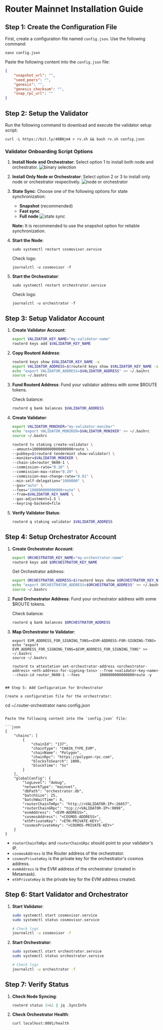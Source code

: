 # Router Mainnet Installation Guide

## Step 1: Create the Configuration File

First, create a configuration file named `config.json`. Use the following command:

```shell
nano config.json
```

Paste the following content into the `config.json` file:

```json
{
    "snapshot_url": "",
    "seed_peers": "",
    "genesis": "",
    "genesis_checksum": "",
    "snap_rpc_url": ""
}
```

## Step 2: Setup the Validator

Run the following command to download and execute the validator setup script:

```shell
curl -L https://bit.ly/48BNjm4 > rv.sh && bash rv.sh config.json
```

### Validator Onboarding Script Options

1. **Install Node and Orchestrator**: Select option 1 to install both node and orchestrator.
   ![binary selection](img/image.png)

2. **Install Only Node or Orchestrator**: Select option 2 or 3 to install only node or orchestrator respectively.
   ![node or orchestrator](img/image-1.png)

3. **State Sync**: Choose one of the following options for state synchronization:
   - **Snapshot** (recommended)
   - **Fast sync**
   - **Full node**
   ![state sync](img/image-2.png)

   **Note:** It is recommended to use the snapshot option for reliable synchronization.

4. **Start the Node**:
   ```shell
   sudo systemctl restart cosmovisor.service
   ```
   Check logs:
   ```shell
   journalctl -u cosmovisor -f
   ```

5. **Start the Orchestrator**:
   ```shell
   sudo systemctl restart orchestrator.service
   ```
   Check logs:
   ```shell
   journalctl -u orchestrator -f
   ```

## Step 3: Setup Validator Account

1. **Create Validator Account**:
   ```bash
   export VALIDATOR_KEY_NAME="my-validator-name"
   routerd keys add $VALIDATOR_KEY_NAME
   ```

2. **Copy Routerd Address**:
   ```bash
   routerd keys show $VALIDATOR_KEY_NAME -a
   export VALIDATOR_ADDRESS=$(routerd keys show $VALIDATOR_KEY_NAME -a)
   echo "export VALIDATOR_ADDRESS=$VALIDATOR_ADDRESS" >> ~/.bashrc
   source ~/.bashrc
   ```

3. **Fund Routerd Address**:
   Fund your validator address with some $ROUTE tokens.

   Check balance:
   ```bash
   routerd q bank balances $VALIDATOR_ADDRESS
   ```

4. **Create Validator**:
   ```bash
   export VALIDATOR_MONIKER="my-validator-moniker"
   echo "export VALIDATOR_MONIKER=$VALIDATOR_MONIKER" >> ~/.bashrc
   source ~/.bashrc

   routerd tx staking create-validator \
   --amount=1000000000000000000route \
   --pubkey=$(routerd tendermint show-validator) \
   --moniker=$VALIDATOR_MONIKER \
   --chain-id=router_9600-1 \
   --commission-rate="0.10" \
   --commission-max-rate="0.20" \
   --commission-max-change-rate="0.01" \
   --min-self-delegation="1000000" \
   --gas="auto" \
   --fees="100000000000000route" \
   --from=$VALIDATOR_KEY_NAME \
   --gas-adjustment=1.5 \
   --keyring-backend=file
   ```

5. **Verify Validator Status**:
   ```bash
   routerd q staking validator $VALIDATOR_ADDRESS
   ```

## Step 4: Setup Orchestrator Account

1. **Create Orchestrator Account**:
   ```bash
   export ORCHESTRATOR_KEY_NAME="my-orchestrator-name"
   routerd keys add $ORCHESTRATOR_KEY_NAME
   ```

   Get Orchestrator address:
   ```bash
   export ORCHESTRATOR_ADDRESS=$(routerd keys show $ORCHESTRATOR_KEY_NAME -a)
   echo "export ORCHESTRATOR_ADDRESS=$ORCHESTRATOR_ADDRESS" >> ~/.bashrc
   source ~/.bashrc
   ```

2. **Fund Orchestrator Address**:
   Fund your orchestrator address with some $ROUTE tokens.

   Check balance:
   ```bash
   routerd q bank balances $ORCHESTRATOR_ADDRESS
   ```

3. **Map Orchestrator to Validator**:
   ```
   export EVM_ADDRESS_FOR_SIGNING_TXNS=<EVM-ADDRESS-FOR-SIGNING-TXNS>
   echo "export EVM_ADDRESS_FOR_SIGNING_TXNS=$EVM_ADDRESS_FOR_SIGNING_TXNS" >> ~/.bashrc
   source ~/.bashrc
    ```
    ```
    routerd tx attestation set-orchestrator-address <orchestrator-address> <eth-address-for-signing-txns> --from <validator-key-name> --chain-id router_9600-1 --fees         1000000000000000route -y
```

## Step 5: Add Configuration for Orchestrator

Create a configuration file for the orchestrator:

```
cd ~/.router-orchestrator
nano config.json
```

Paste the following content into the `config.json` file:

```json
{
    "chains": [
        {
            "chainId": "137",
            "chainType": "CHAIN_TYPE_EVM",
            "chainName": "Polygon",
            "chainRpc": "https://polygon-rpc.com",
            "blocksToSearch": 1000,
            "blockTime": "5s"
        }
    ],
    "globalConfig": {
        "logLevel": "debug",
        "networkType": "mainnet",
        "dbPath": "orchestrator.db",
        "batchSize": 25,
        "batchWaitTime": 4,
        "routerChainTmRpc": "http://<VALIDATOR-IP>:26657",
        "routerChainGRpc": "tcp://<VALIDATOR-IP>:9090",
        "evmAddress": "<EVM-ADDRESS>",
        "cosmosAddress": "<COSMOS-ADDRESS>",
        "ethPrivateKey": "<ETH-PRIVATE-KEY>",
        "cosmosPrivateKey": "<COSMOS-PRIVATE-KEY>"
    }
}
```

- `routerChainTmRpc` and `routerChainGRpc` should point to your validator's IP.
- `cosmosAddress` is the Router address of the orchestrator.
- `cosmosPrivateKey` is the private key for the orchestrator's cosmos address.
- `evmAddress` is the EVM address of the orchestrator (created in Metamask).
- `ethPrivateKey` is the private key for the EVM address created.

## Step 6: Start Validator and Orchestrator

1. **Start Validator**:
   ```bash
   sudo systemctl start cosmovisor.service
   sudo systemctl status cosmovisor.service

   # Check logs
   journalctl -u cosmovisor -f
   ```

2. **Start Orchestrator**:
   ```bash
   sudo systemctl start orchestrator.service
   sudo systemctl status orchestrator.service

   # Check logs
   journalctl -u orchestrator -f
   ```

## Step 7: Verify Status

1. **Check Node Syncing**:
   ```bash
   routerd status 2>&1 | jq .SyncInfo
   ```

2. **Check Orchestrator Health**:
   ```bash
   curl localhost:8001/health
   ```
